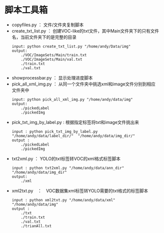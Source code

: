 # 脚本工具箱
- copyfiles.py ： 文件/文件夹复制脚本
- create_txt_list.py ： 创建VOC-like的txt文件，其中Main文件夹下的只有文件名，当前文件夹下的是完整的目录
    ```
    input: python create_txt_list.py "/home/andy/Data/img"
    output: 
        ./VOC/ImageSets/Main/train.txt
        ./VOC/ImageSets/Main/val.txt
        ./train.txt
        ./val.txt
    ```
- showprocessbar.py ： 显示处理进度脚本
- pick_all_xml_img.py ： 从同一个文件夹中挑选xml和image文件分别到相应文件夹中
    ```
    input: python pick_all_xml_img.py "/home/andy/data/img"
    output:    
        ./pickedLabel
        ./pickedImg
    ```
- pick_txt_img_by_label.py : 根据指定标签将txt和image文件挑出来
    ```
    input : python pick_txt_img_by_label.py  "/home/andy/data/label_dir/"  "/home/andy/data/img_dir/" 
    output : 
        ./pickedLabel
        ./pickedImg
    ```
- txt2xml.py ： YOLO的txt标签转VOC的xml格式标签脚本
    ```
    input : python txt2xml.py "/home/andy/data/ann_dir" "/home/andy/data/img_dir"
    output:
        ./xml
    ```
- xml2txt.py　：　VOC数据集xml标签转YOLO需要的txt格式的标签脚本
    ```
    input : python xml2txt.py "/home/andy/data/xml"  "/home/andy/data/img"
    output :
        ./txt
        ./train.txt
        ./val.txt
        ./trianAll.txt
    ```